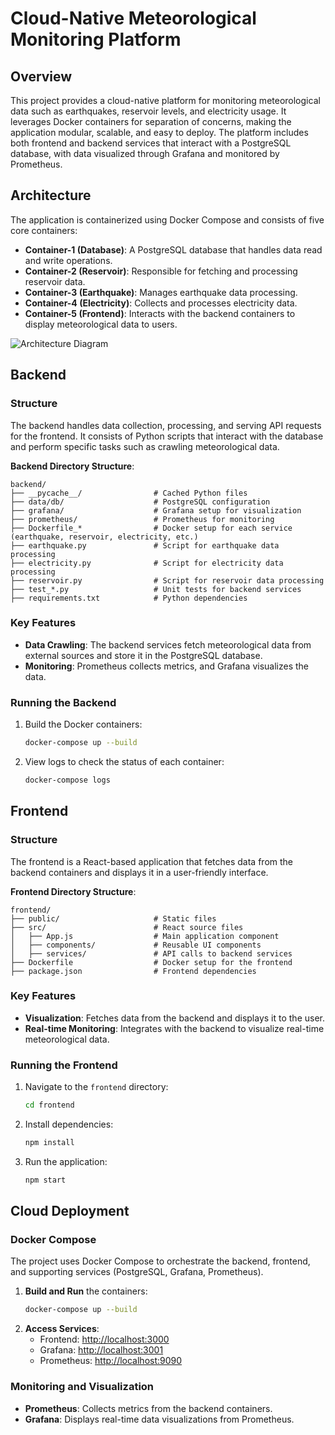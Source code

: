 
# Cloud-Native Meteorological Monitoring Platform

## Overview

This project provides a cloud-native platform for monitoring meteorological data such as earthquakes, reservoir levels, and electricity usage. It leverages Docker containers for separation of concerns, making the application modular, scalable, and easy to deploy. The platform includes both frontend and backend services that interact with a PostgreSQL database, with data visualized through Grafana and monitored by Prometheus.

## Architecture



The application is containerized using Docker Compose and consists of five core containers:
- **Container-1 (Database)**: A PostgreSQL database that handles data read and write operations.
- **Container-2 (Reservoir)**: Responsible for fetching and processing reservoir data.
- **Container-3 (Earthquake)**: Manages earthquake data processing.
- **Container-4 (Electricity)**: Collects and processes electricity data.
- **Container-5 (Frontend)**: Interacts with the backend containers to display meteorological data to users.

![Architecture Diagram](Container_Architecture.png)

## Backend

### Structure

The backend handles data collection, processing, and serving API requests for the frontend. It consists of Python scripts that interact with the database and perform specific tasks such as crawling meteorological data.

**Backend Directory Structure**:
```
backend/
├── __pycache__/                # Cached Python files
├── data/db/                    # PostgreSQL configuration
├── grafana/                    # Grafana setup for visualization
├── prometheus/                 # Prometheus for monitoring
├── Dockerfile_*                # Docker setup for each service (earthquake, reservoir, electricity, etc.)
├── earthquake.py               # Script for earthquake data processing
├── electricity.py              # Script for electricity data processing
├── reservoir.py                # Script for reservoir data processing
├── test_*.py                   # Unit tests for backend services
├── requirements.txt            # Python dependencies
```

### Key Features
- **Data Crawling**: The backend services fetch meteorological data from external sources and store it in the PostgreSQL database.
- **Monitoring**: Prometheus collects metrics, and Grafana visualizes the data.

### Running the Backend

1. Build the Docker containers:
   ```bash
   docker-compose up --build
   ```
2. View logs to check the status of each container:
   ```bash
   docker-compose logs
   ```

## Frontend

### Structure

The frontend is a React-based application that fetches data from the backend containers and displays it in a user-friendly interface.

**Frontend Directory Structure**:
```
frontend/
├── public/                     # Static files
├── src/                        # React source files
│   ├── App.js                  # Main application component
│   ├── components/             # Reusable UI components
│   ├── services/               # API calls to backend services
├── Dockerfile                  # Docker setup for the frontend
├── package.json                # Frontend dependencies
```

### Key Features
- **Visualization**: Fetches data from the backend and displays it to the user.
- **Real-time Monitoring**: Integrates with the backend to visualize real-time meteorological data.

### Running the Frontend

1. Navigate to the `frontend` directory:
   ```bash
   cd frontend
   ```
2. Install dependencies:
   ```bash
   npm install
   ```
3. Run the application:
   ```bash
   npm start
   ```

## Cloud Deployment

### Docker Compose

The project uses Docker Compose to orchestrate the backend, frontend, and supporting services (PostgreSQL, Grafana, Prometheus).

1. **Build and Run** the containers:
   ```bash
   docker-compose up --build
   ```
2. **Access Services**:
   - Frontend: [http://localhost:3000](http://localhost:3000)
   - Grafana: [http://localhost:3001](http://localhost:3001)
   - Prometheus: [http://localhost:9090](http://localhost:9090)

### Monitoring and Visualization
- **Prometheus**: Collects metrics from the backend containers.
- **Grafana**: Displays real-time data visualizations from Prometheus.
